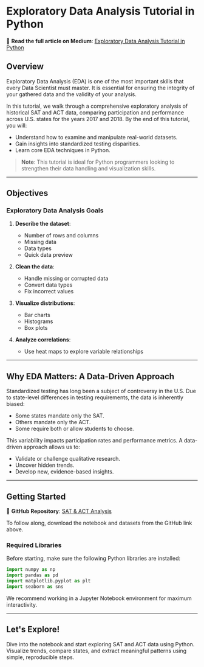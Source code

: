 # Exploratory Data Analysis Tutorial in Python

📖 **Read the full article on Medium**: [Exploratory Data Analysis Tutorial in Python](https://medium.com/@cbratkovics/exploratory-data-analysis-tutorial-in-python-abc123)

## Overview
Exploratory Data Analysis (EDA) is one of the most important skills that every Data Scientist must master. It is essential for ensuring the integrity of your gathered data and the validity of your analysis.

In this tutorial, we walk through a comprehensive exploratory analysis of historical SAT and ACT data, comparing participation and performance across U.S. states for the years 2017 and 2018. By the end of this tutorial, you will:

- Understand how to examine and manipulate real-world datasets.
- Gain insights into standardized testing disparities.
- Learn core EDA techniques in Python.

> **Note**: This tutorial is ideal for Python programmers looking to strengthen their data handling and visualization skills.

---

## Objectives

### Exploratory Data Analysis Goals
1. **Describe the dataset**:
   - Number of rows and columns
   - Missing data
   - Data types
   - Quick data preview

2. **Clean the data**:
   - Handle missing or corrupted data
   - Convert data types
   - Fix incorrect values

3. **Visualize distributions**:
   - Bar charts
   - Histograms
   - Box plots

4. **Analyze correlations**:
   - Use heat maps to explore variable relationships

---

## Why EDA Matters: A Data-Driven Approach
Standardized testing has long been a subject of controversy in the U.S. Due to state-level differences in testing requirements, the data is inherently biased:

- Some states mandate only the SAT.
- Others mandate only the ACT.
- Some require both or allow students to choose.

This variability impacts participation rates and performance metrics. A data-driven approach allows us to:

- Validate or challenge qualitative research.
- Uncover hidden trends.
- Develop new, evidence-based insights.

---

## Getting Started

🔗 **GitHub Repository**: [SAT & ACT Analysis](https://github.com/cbratkovics/sat_act_analysis)

To follow along, download the notebook and datasets from the GitHub link above.

### Required Libraries
Before starting, make sure the following Python libraries are installed:

```python
import numpy as np
import pandas as pd
import matplotlib.pyplot as plt
import seaborn as sns
```

We recommend working in a Jupyter Notebook environment for maximum interactivity.

---

## Let's Explore!
Dive into the notebook and start exploring SAT and ACT data using Python. Visualize trends, compare states, and extract meaningful patterns using simple, reproducible steps.
